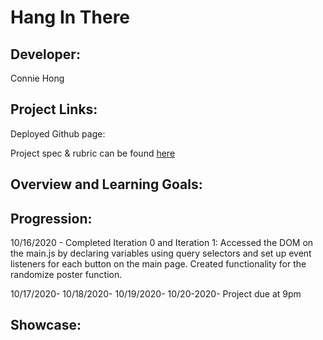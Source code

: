 # Hang In There


## Developer:

Connie Hong

## Project Links:

Deployed Github page:

Project spec & rubric can be found [here](https://frontend.turing.io/projects/module-1/hang-in-there.html)

## Overview and Learning Goals:


## Progression:

10/16/2020 - Completed Iteration 0 and Iteration 1: Accessed the DOM on the main.js by declaring variables using query selectors and set up event listeners for each button on the main page.  Created functionality for the randomize poster function.  

10/17/2020-
10/18/2020-
10/19/2020-
10/20-2020- Project due at 9pm

## Showcase:
